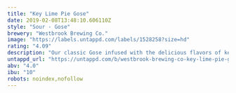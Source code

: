 ```yaml
---
title: "Key Lime Pie Gose"
date: 2019-02-08T13:48:10.606110Z
style: "Sour - Gose"
brewery: "Westbrook Brewing Co."
image: "https://labels.untappd.com/labels/1528258?size=hd"
rating: "4.09"
description: "Our classic Gose infused with the delicious flavors of key lime pie."
untappd_url: "https://untappd.com/b/westbrook-brewing-co-key-lime-pie-gose/1528258"
abv: "4.0"
ibu: "10"
robots: noindex,nofollow
---
```

